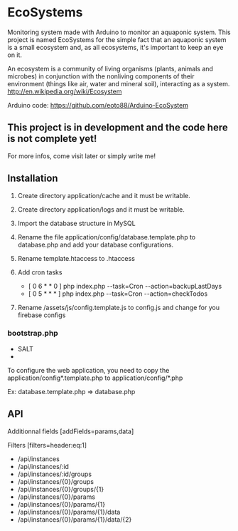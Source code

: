 # EcoSystems

Monitoring system made with Arduino to monitor an aquaponic system. This project is named EcoSystems for the simple fact that an aquaponic system is a small ecosystem and, as all ecosystems, it's important to keep an eye on it.

An ecosystem is a community of living organisms (plants, animals and microbes) in conjunction with the nonliving components of their environment (things like air, water and mineral soil), interacting as a system.
http://en.wikipedia.org/wiki/Ecosystem

Arduino code: https://github.com/eoto88/Arduino-EcoSystem

## This project is in development and the code here is not complete yet!
For more infos, come visit later or simply write me!

## Installation
1. Create directory application/cache and it must be writable.
2. Create directory application/logs and it must be writable.
3. Import the database structure in MySQL
4. Rename the file application/config/database.template.php to database.php and add your database configurations.
5. Rename template.htaccess to .htaccess
6. Add cron tasks
    * [ 0 6 * * 0 ] php index.php --task=Cron --action=backupLastDays
    * [ 0 5 * * * ] php index.php --task=Cron --action=checkTodos

7. Rename /assets/js/config.template.js to config.js and change for you firebase configs

### bootstrap.php
* SALT
*

To configure the web application, you need to copy the application/config*.template.php to application/config/*.php

Ex: database.template.php => database.php

## API

Additionnal fields
[addFields=params,data]

Filters
[filters=header:eq:1]

* /api/instances
* /api/instances/:id
* /api/instances/:id/groups
* /api/instances/{0}/groups
* /api/instances/{0}/groups/{1}
* /api/instances/{0}/params
* /api/instances/{0}/params/{1}
* /api/instances/{0}/params/{1}/data
* /api/instances/{0}/params/{1}/data/{2}